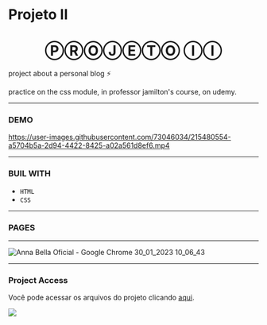 # Projeto II
<h1 align="center">ⓅⓇⓄⒿⒺⓉⓄ ⒾⒾ </h1>

project about a personal blog ⚡

practice on the css module, in professor jamilton's course, on udemy.

---

<h3 align="letf"> DEMO </h3>


https://user-images.githubusercontent.com/73046034/215480554-a5704b5a-2d94-4422-8425-a02a561d8ef6.mp4



---

<h3 align="letf"> BUIL WITH </h3>

- `HTML`
- `CSS`



---

<h3 align="letf"> PAGES </h3>

------------------------------------------------------------------------------------------------------------------------------------------------------------

![Anna Bella Oficial - Google Chrome 30_01_2023 10_06_43](https://user-images.githubusercontent.com/73046034/215486204-e33d38b6-08ee-418b-b4cf-76cef09cdf45.png)


----  

<h3 align="letf"> Project Access </h3>

Você pode acessar os arquivos do projeto clicando [aqui](https://github.com/eloisaferreiras/Projeto-II).

<p align="left">
<img src="[http://img.shields.io/static/v1?label=STATUS&message=CONCLUIDO&color=GREEN&style=for-the-badge](http://img.shields.io/static/v1?label=STATUS&message=CONCLUIDO&color=GREEN&style=for-the-badge)"/>
</p>

